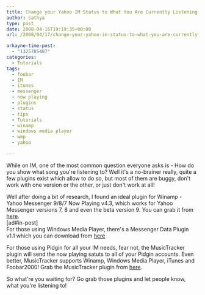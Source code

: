 ```yaml
---
title: Change your Yahoo IM Status to What You Are Currently Listening to
author: sathya
type: post
date: 2008-04-16T19:19:35+00:00
url: /2008/04/17/change-your-yahoo-im-status-to-what-you-are-currently-listening-to/

arkayne-time-post:
  - "1325785487"
categories:
  - Tutorials
tags:
  - foobar
  - IM
  - itunes
  - messenger
  - now playing
  - plugins
  - status
  - tips
  - Tutorials
  - winamp
  - windows media player
  - wmp
  - yahoo

---
```

While on IM, one of the most common question everyone asks is - How do you show what song you're listening to? Well it's a no-brainer really, quite a few plugins exist which allow to do so, but most of them are buggy, don't work with one version or the other, or just don't work at all!

Well after doing a bit of research, I found an ideal plugin for Winamp - Yahoo Messenger 9/8/7 Now Playing v4.3, which works for Yahoo Messenger versions 7, 8 and even the beta version 9. You can grab it from <a href="https://numedecod.ro/Yahoo_Messenger_NowPlaying" target="_blank" rel="nofollow">here</a>.  
[ad#in-post]  
For those using Windows Media Player, there's a Messenger Data Plugin v1.1 which you can download from <a href="https://www.softpedia.com/get/Internet/Chat/Other-Chat-Tools/MessengerData-WMP-Plugin-for-Yahoo-Messenger.shtml" target="_blank" rel="nofollow">here</a>

For those using Pidgin for all your IM needs, fear not, the MusicTracker plugin will send the now playing satuts to all of your Pidgin accounts. Even better, MusicTracker supports Winamp, Windows Media Player, iTunes and Foobar2000! Grab the MusicTracker plugin from <a href="https://code.google.com/p/musictracker" target="_blank" rel="nofollow">here</a>.

So what're you waiting for? Go grab those plugins and let people know, what you're listening to!
